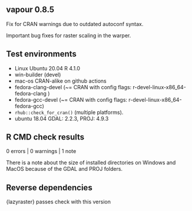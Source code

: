 ## vapour 0.8.5

Fix for CRAN warnings due to outdated autoconf syntax. 

Important bug fixes for raster scaling in the warper. 

## Test environments

* Linux Ubuntu 20.04 R 4.1.0
* win-builder (devel)
* mac-os CRAN-alike on github actions
* fedora-clang-devel      (~= CRAN with config flags: r-devel-linux-x86_64-fedora-clang )
* fedora-gcc-devel        (~= CRAN with config flags: r-devel-linux-x86_64-fedora-gcc)
* `rhub::check_for_cran()` (multiple platforms). 
* ubuntu 18.04    GDAL: 2.2.3, PROJ: 4.9.3

## R CMD check results

0 errors | 0 warnings | 1 note

There is a note about the size of installed directories on Windows and MacOS because 
 of the GDAL and PROJ folders. 


## Reverse dependencies

{lazyraster} passes check with this version



